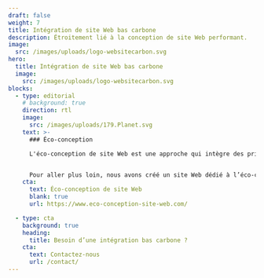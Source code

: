 ```yaml
---
draft: false
weight: 7
title: Intégration de site Web bas carbone
description: Étroitement lié à la conception de site Web performant.
image:
  src: /images/uploads/logo-websitecarbon.svg
hero:
  title: Intégration de site Web bas carbone
  image:
    src: /images/uploads/logo-websitecarbon.svg
blocks:
  - type: editorial
    # background: true
    direction: rtl
    image:
      src: /images/uploads/179.Planet.svg
    text: >-
      ### Éco-conception

      L'éco-conception de site Web est une approche qui intègre des principes de durabilité environnementale dans le processus de conception et de développement des sites internet. Elle vise à réduire l’impact écologique des sites en optimisant l’efficacité énergétique, en minimisant les émissions de carbone et en réduisant la consommation de ressources.


      Pour aller plus loin, nous avons créé un site Web dédié à l’éco-conception.
    cta:
      text: Éco-conception de site Web
      blank: true
      url: https://www.eco-conception-site-web.com/

  - type: cta
    background: true
    heading:
      title: Besoin d’une intégration bas carbone ?
    cta:
      text: Contactez-nous
      url: /contact/
---
```

